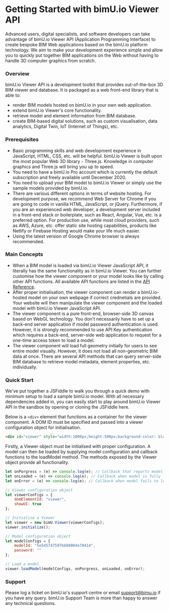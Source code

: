# Getting Started with bimU.io Viewer API

Advanced users, digital specialists, and software developers can take advantage of bimU.io Viewer API (Application Programming Interface) to create bespoke BIM Web applications based on the bimU.io platform technology. We aim to make your development experience simple and allow you to quickly put together BIM applications on the Web without having to handle 3D computer graphics from scratch.

### Overview
bimU.io Viewer API is a development toolkit that provides out-of-the-box 3D BIM viewer and database. It is packaged as a web front-end library that is able to:
- render BIM models hosted on bimU.io in your own web application.
- extend bimU.io Viewer's core functionality.
- retrieve model and element information from BIM database.
- create BIM-based digital solutions, such as custom visualisation, data analytics, Digital Twin, IoT (Internet of Things), etc.

### Prerequisites
- Basic programming skills and web development experience in JavaScript, HTML, CSS, etc. will be helpful. bimU.io Viewer is built upon the most popular Web 3D library - Three.js. Knowledge in computer graphics and Three.js will bring you up to speed.
- You need to have a bimU.io Pro account which is currently the default subscription and freely available until December 2020.
- You need to upload your BIM model to bimU.io Viewer or simply use the sample models provided by bimU.io.
- There are various different options in terms of website hosting. For development purpose, we recommend Web Server for Chrome if you are going to code in vanilla HTML, JavaScript, or jQuery. Furthermore, if you are an experienced web developer, a development server included in a front-end stack or boilerplate, such as React, Angular, Vue, etc. is a preferred option. For production use, while most cloud providers, such as AWS, Azure, etc. offer static site hosting capabilities, products like Netlify or Firebase Hosting would make your life much easier.
- Using the latest version of Google Chrome browser is always recommended.

### Main Concepts
- When a BIM model is loaded via bimU.io Viewer JavaScript API, it literally has the same functionality as in bimU.io Viewer. You can further customise how the viewer component or your model looks like by calling other API functions. All available API functions are listed in the [API Reference](/developer/api-reference).
- After proper initialisation, the viewer component can render a bimU.io-hosted model on your own webpage if correct crednetials are provided. Your website will then manipulate the viewer component and the loaded model with bimU.io Viewer JavaScript API.
- The viewer component is a pure front-end, browser-side 3D canvas based on WebGL technology. You don't necessarily have to set up a back-end server application if model password authentication is used. However, it is strongly recommended to use API Key authentication which requires a back-end, server-side web application to request for a one-time access token to load a model.
- The viewer component will load full geometry initially for users to see entire model visually. However, it does not load all non-geometric BIM data at once. There are several API methods that can query server-side BIM database to retrieve model metadata, element properties, etc. individually.

### Quick Start
We've put together a JSFiddle to walk you through a quick demo with minimum setup to load a sample bimU.io model. With all necessary dependencies added in, you can easily start to play around bimU.io Viewer API in the sandbox by opening or cloning the JSFiddle here.

Below is a ```<div>``` element that functions as a container for the viewer component. A DOM ID must be specified and passed into a viewer configuration object for initialisation.
``` html
<div id="viewer" style="width:1000px;height:500px;background-color: black;border: 5px solid black;"></div>
```

Firstly, a Viewer object must be initialised with proper configuration. A model can then be loaded by supplying model configuration and callback functions to the loadModel method. The methods exposed by the Viewer object provide all functionality.
``` javascript
let onPorgress = (e) => console.log(e); // Callback that reports model loading progress.
let onLoaded = (e) => console.log(e); // Callback when model is fully loaded.
let onError = (e) => console.log(e); // Callback when model fails to load.

// Viewer configuration object
let viewerConfigs = {
    domElementId: "viewer",
    showUI: true
};

// Initialise a Viewer 
let viewer = new bimU.Viewer(viewerConfigs);
viewer.initialize();

// Model configuration object
let modelConfigs = {
    modelId: "5e545747597b680004e70414",
    password: ""
};

// Load a model
viewer.loadModel(modelConfigs, onPorgress, onLoaded, onError);
```

### Support
Please log a ticket on bimU.io's support centre or email support@bimu.io if you have any query. bimU.io Support Team is more than happy to answer any technical questions.